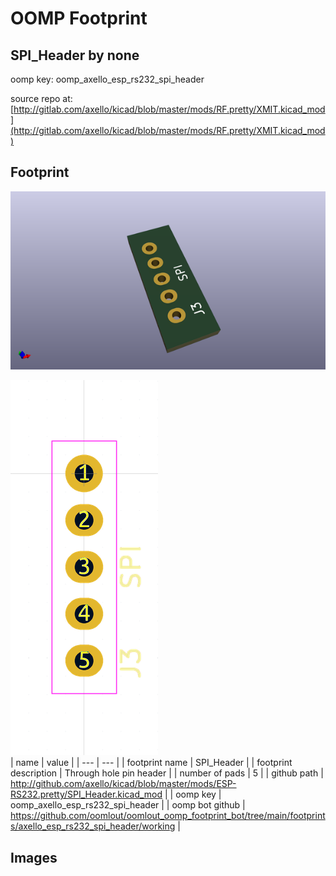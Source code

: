 # OOMP Footprint  
## SPI_Header  by none  
  
oomp key: oomp_axello_esp_rs232_spi_header  
  
source repo at: [http://gitlab.com/axello/kicad/blob/master/mods/RF.pretty/XMIT.kicad_mod](http://gitlab.com/axello/kicad/blob/master/mods/RF.pretty/XMIT.kicad_mod)  
## Footprint  
  
[![working_kicad_pcb_3d.png](working_kicad_pcb_3d_600.png)](working_kicad_pcb_3d.png)  
  
[![working.png](working_600.png)](working.png)  
| name | value | 
| --- | --- | 
| footprint name | SPI_Header | 
| footprint description | Through hole pin header | 
| number of pads | 5 | 
| github path | http://github.com/axello/kicad/blob/master/mods/ESP-RS232.pretty/SPI_Header.kicad_mod | 
| oomp key | oomp_axello_esp_rs232_spi_header | 
| oomp bot github | https://github.com/oomlout/oomlout_oomp_footprint_bot/tree/main/footprints/axello_esp_rs232_spi_header/working | 
## Images  
